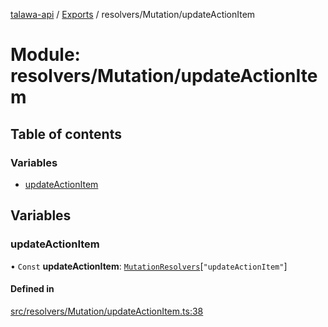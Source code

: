 [talawa-api](../README.md) / [Exports](../modules.md) / resolvers/Mutation/updateActionItem

# Module: resolvers/Mutation/updateActionItem

## Table of contents

### Variables

- [updateActionItem](resolvers_Mutation_updateActionItem.md#updateactionitem)

## Variables

### updateActionItem

• `Const` **updateActionItem**: [`MutationResolvers`](types_generatedGraphQLTypes.md#mutationresolvers)[``"updateActionItem"``]

#### Defined in

[src/resolvers/Mutation/updateActionItem.ts:38](https://github.com/PalisadoesFoundation/talawa-api/blob/c199cfb/src/resolvers/Mutation/updateActionItem.ts#L38)
